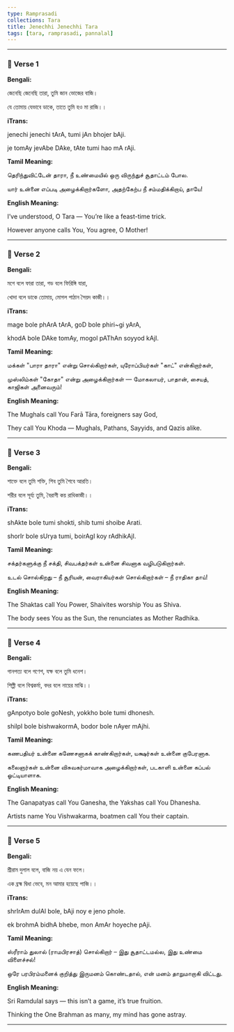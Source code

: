 ```yaml
---
type: Ramprasadi
collections: Tara
title: Jenechhi Jenechhi Tara
tags: [tara, ramprasadi, pannalal]
---
```


---

### 🌟 **Verse 1**

**Bengali:**

জেনেছি জেনেছি তারা, তুমি জান ভোজের বাজি।

যে তোমায় যেভাবে ডাকে, তাতে তুমি হও মা রাজি।।

**iTrans:**

jenechi jenechi tArA, tumi jAn bhojer bAji.

je tomAy jevAbe DAke, tAte tumi hao mA rAji.

**Tamil Meaning:**

தெரிந்துவிட்டேன் தாரா, நீ உண்மையில் ஒரு விருந்துச் சூதாட்டம் போல.

யார் உன்னை எப்படி அழைக்கிறார்களோ, அதற்கேற்ப நீ சம்மதிக்கிறாய், தாயே!

**English Meaning:**

I’ve understood, O Tara — You’re like a feast-time trick.

However anyone calls You, You agree, O Mother!

---

### 🌟 **Verse 2**

**Bengali:**

মগে বলে ফারা তারা, গড বলে ফিরিঙ্গি যারা,

খোদা বলে ডাকে তোমায়, মোগল পাঠান সৈয়দ কাজী।।

**iTrans:**

mage bole phArA tArA, goD bole phiri~gi yArA,

khodA bole DAke tomAy, mogol pAThAn soyyod kAjI.

**Tamil Meaning:**

மக்கள் "பாரா தாரா" என்று சொல்கிறார்கள், யுரோப்பியர்கள் "காட்" என்கிறார்கள்,

முஸ்லிம்கள் "கோதா" என்று அழைக்கிறார்கள் — மோகலாயர், பாதான், சையத், காஜிகள் அனைவரும்!

**English Meaning:**

The Mughals call You Farā Tāra, foreigners say God,

They call You Khoda — Mughals, Pathans, Sayyids, and Qazis alike.

---

### 🌟 **Verse 3**

**Bengali:**

শাক্তে বলে তুমি শক্তি, শিব তুমি শৈবে আরতি।

শরীর বলে সূর্য্য তুমি, বৈরাগী কয় রাধিকাজী।।

**iTrans:**

shAkte bole tumi shokti, shib tumi shoibe Arati.

shorIr bole sUrya tumi, boirAgI koy rAdhikAjI.

**Tamil Meaning:**

சக்தர்களுக்கு நீ சக்தி, சிவபக்தர்கள் உன்னை சிவனாக வழிபடுகிறார்கள்.

உடல் சொல்கிறது – நீ சூரியன், வைராகியர்கள் சொல்கிறார்கள் – நீ ராதிகா தாய்!

**English Meaning:**

The Shaktas call You Power, Shaivites worship You as Shiva.

The body sees You as the Sun, the renunciates as Mother Radhika.

---

### 🌟 **Verse 4**

**Bengali:**

গানপত্য বলে গণেশ, যক্ষ বলে তুমি ধনেশ।

শিল্পী বলে বিশ্বকর্মা, বদর বলে নায়ের মাঝি।।

**iTrans:**

gAnpotyo bole goNesh, yokkho bole tumi dhonesh.

shilpI bole bishwakormA, bodor bole nAyer mAjhi.

**Tamil Meaning:**

கணபதியர் உன்னை கணேசனாகக் காண்கிறார்கள், யக்ஷர்கள் உன்னை குபேரனாக.

கலைஞர்கள் உன்னை விசுவகர்மாவாக அழைக்கிறார்கள், படகாளி உன்னை கப்பல் ஓட்டியாளாக.

**English Meaning:**

The Ganapatyas call You Ganesha, the Yakshas call You Dhanesha.

Artists name You Vishwakarma, boatmen call You their captain.

---

### 🌟 **Verse 5**

**Bengali:**

শ্রীরাম দুলাল বলে, বাজি নয় এ যেন ফলে।

এক ব্রহ্ম দ্বিধা ভেবে, মন আমার হয়েছে পাজি।।

**iTrans:**

shrIrAm dulAl bole, bAji noy e jeno phole.

ek brohmA bidhA bhebe, mon AmAr hoyeche pAji.

**Tamil Meaning:**

ஸ்ரீராம் துலால் (ராமபிரசாத்) சொல்கிறார் – இது சூதாட்டமல்ல, இது உண்மை விளைச்சல்!

ஒரே பரபிரம்மனைக் குறித்து இருமனம் கொண்டதால், என் மனம் தாறுமாறாகி விட்டது.

**English Meaning:**

Sri Ramdulal says — this isn’t a game, it’s true fruition.

Thinking the One Brahman as many, my mind has gone astray.

---
